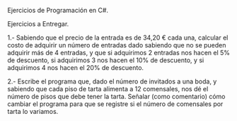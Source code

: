 Ejercicios de Programación en C#.

Ejercicios a Entregar.

1.- Sabiendo que el precio de la entrada es de 34,20 € cada una, calcular el costo de adquirir un número de entradas dado sabiendo que no se pueden adquirir más de 4 entradas, y que si adquirimos 2 entradas nos hacen el 5% de descuento, si adquirimos 3 nos hacen el 10% de descuento, y si adquirimos 4 nos hacen el 20% de descuento.


2.- Escribe el programa que, dado el número de invitados a una boda, y sabiendo que cada piso de tarta alimenta a 12 comensales, nos dé el número de pisos que debe tener la tarta. Señalar (como comentario) cómo cambiar el programa para que se registre si el número de comensales por tarta lo variamos.
